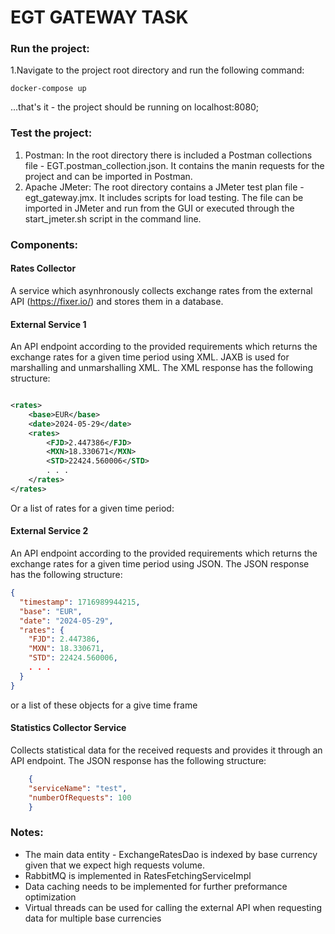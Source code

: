 # EGT GATEWAY TASK

### Run the project:
1.Navigate to the project root directory and run the following command:
```shell
docker-compose up
```
...that's it - the project should be running on localhost:8080;

### Test the project:
1. Postman: In the root directory there is included a Postman collections file - EGT.postman_collection.json. 
It contains the manin requests for the project and can be imported in Postman.
2. Apache JMeter: The root directory contains a JMeter test plan file - egt_gateway.jmx. It includes scripts for load testing.
The file can be imported in JMeter and run from the GUI or executed through the start_jmeter.sh script in the command line.

### Components:

#### Rates Collector

A service which asynhronously collects exchange rates from the external API (https://fixer.io/) and stores them in a
database.

#### External Service 1

An API endpoint according to the provided requirements which returns the exchange rates for a given time period using
XML.
JAXB is used for marshalling and unmarshalling XML.
The XML response has the following structure:

```xml

<rates>
    <base>EUR</base>
    <date>2024-05-29</date>
    <rates>
        <FJD>2.447386</FJD>
        <MXN>18.330671</MXN>
        <STD>22424.560006</STD>
        . . .
    </rates>
</rates>        
``` 
Or a list of rates for a given time period:


#### External Service 2

An API endpoint according to the provided requirements which returns the exchange rates for a given time period using
JSON.
The JSON response has the following structure:

```json
{
  "timestamp": 1716989944215,
  "base": "EUR",
  "date": "2024-05-29",
  "rates": {
    "FJD": 2.447386,
    "MXN": 18.330671,
    "STD": 22424.560006,
    . . .
  }
}
```
or a list of these objects for a give time frame

#### Statistics Collector Service

Collects statistical data for the received requests and provides it through an API endpoint.
The JSON response has the following structure:

```json
    {
    "serviceName": "test",
    "numberOfRequests": 100
    }
```

### Notes: 
* The main data entity - ExchangeRatesDao is indexed by base currency given that we expect high requests volume. 
* RabbitMQ is implemented in RatesFetchingServiceImpl
* Data caching needs to be implemented for further preformance optimization
* Virtual threads can be used for calling the external API when requesting data for multiple base currencies